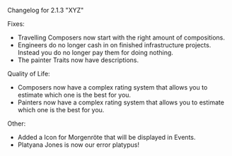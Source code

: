Changelog for 2.1.3 "XYZ"

Fixes:
- Travelling Composers now start with the right amount of compositions.
- Engineers do no longer cash in on finished infrastructure projects. Instead you do no longer pay them for doing nothing.
- The painter Traits now have descriptions.

Quality of Life:
- Composers now have a complex rating system that allows you to estimate which one is the best for you.
- Painters now have a complex rating system that allows you to estimate which one is the best for you.

Other:
- Added a Icon for Morgenröte that will be displayed in Events.
- Platyana Jones is now our error platypus!
